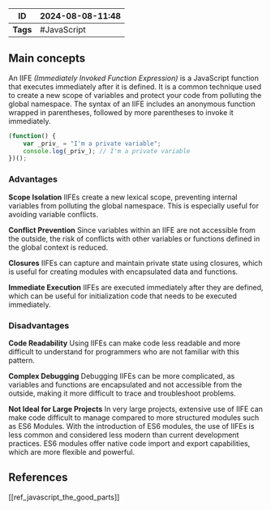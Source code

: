 
| ID       | 2024-08-08-11:48 |
| -------- | ---------------- |
| **Tags** | #JavaScript      |
## Main concepts

An IIFE *(Immediately Invoked Function Expression)* is a JavaScript function that executes immediately after it is defined. It is a common technique used to create a new scope of variables and protect your code from polluting the global namespace. The syntax of an IIFE includes an anonymous function wrapped in parentheses, followed by more parentheses to invoke it immediately.

```JavaScript
(function() {
    var _priv_ = "I'm a private variable";
    console.log(_priv_); // I'm a private variable
})();

```

### Advantages

**Scope Isolation**
IIFEs create a new lexical scope, preventing internal variables from polluting the global namespace. This is especially useful for avoiding variable conflicts.

**Conflict Prevention**
Since variables within an IIFE are not accessible from the outside, the risk of conflicts with other variables or functions defined in the global context is reduced.

**Closures**
IIFEs can capture and maintain private state using closures, which is useful for creating modules with encapsulated data and functions.

**Immediate Execution**
IIFEs are executed immediately after they are defined, which can be useful for initialization code that needs to be executed immediately.

### Disadvantages

**Code Readability**
Using IIFEs can make code less readable and more difficult to understand for programmers who are not familiar with this pattern.

**Complex Debugging**
Debugging IIFEs can be more complicated, as variables and functions are encapsulated and not accessible from the outside, making it more difficult to trace and troubleshoot problems.

**Not Ideal for Large Projects**
In very large projects, extensive use of IIFE can make code difficult to manage compared to more structured modules such as ES6 Modules.
With the introduction of ES6 modules, the use of IIFEs is less common and considered less modern than current development practices. ES6 modules offer native code import and export capabilities, which are more flexible and powerful.

## References
[[ref_javascript_the_good_parts]]